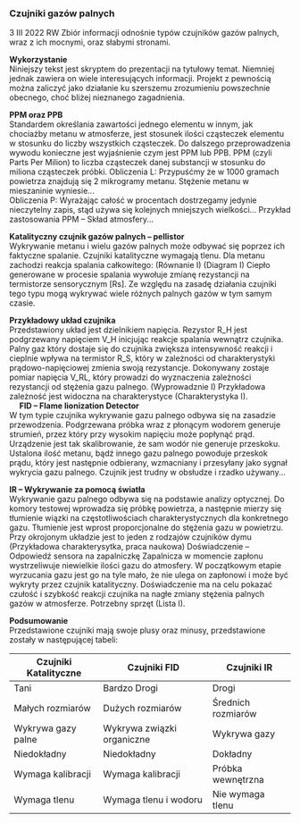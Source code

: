 ### Czujniki gazów palnych
3 III 2022 RW
Zbiór informacji odnośnie typów czujników gazów palnych, wraz z ich mocnymi, oraz słabymi stronami.

**Wykorzystanie**<br/>
Niniejszy tekst jest skryptem do prezentacji na tytułowy temat. Niemniej jednak zawiera on wiele interesujących informacji. Projekt z pewnością można zaliczyć jako działanie ku szerszemu zrozumieniu powszechnie obecnego, choć bliżej nieznanego zagadnienia.

**PPM oraz PPB**<br/>
Standardem określania zawartości jednego elementu w innym, jak chociażby metanu w atmosferze, jest stosunek ilości cząsteczek elementu w stosunku do liczby wszystkich cząsteczek. Do dalszego przeprowadzenia wywodu konieczne jest wyjaśnienie czym jest PPM lub PPB. PPM (czyli Parts Per Milion) to liczba cząsteczek danej substancji w stosunku do miliona cząsteczek próbki. 
Obliczenia L: Przypuśćmy że w 1000 gramach powietrza znajdują się 2 mikrogramy metanu. Stężenie metanu w mieszaninie wyniesie...	
Obliczenia P: Wyrażając całość w procentach dostrzegamy jedynie nieczytelny zapis, stąd używa się kolejnych mniejszych wielkości... Przykład zastosowania PPM – Skład atmosfery... <br/>

**Katalityczny czujnik gazów palnych – pellistor**<br/>
Wykrywanie metanu i wielu gazów palnych może odbywać się poprzez ich faktyczne spalanie. Czujniki katalityczne wymagają tlenu. Dla metanu zachodzi reakcja spalania całkowitego: (Równanie I)
(Diagram I) Ciepło generowane w procesie spalania wywołuje zmianę rezystancji na termistorze sensorycznym [Rs]. Ze względu na zasadę działania czujniki tego typu  mogą wykrywać wiele różnych palnych gazów w tym samym czasie.<br/>

**Przykładowy układ czujnika**<br/>
Przedstawiony układ jest dzielnikiem napięcia. Rezystor R_H jest podgrzewany napięciem V_H inicjując reakcje spalania wewnątrz czujnika. Palny gaz który dostaje się do czujnika zwiększa intensywność reakcji i cieplnie wpływa na termistor R_S, 
który w zależności od charakterystyki prądowo-napięciowej zmienia swoją rezystancje. Dokonywany zostaje pomiar napięcia V_RL, który prowadzi do wyznaczenia zależności rezystancji od stężenia gazu palnego. (Wyprowadznie I)
Przykładowa zależność jest widoczna na charakterystyce (Charakterystyka I).<br/>
 
**FID – Flame Iionization Detector**<br/>
W tym typie czujnika wykrywanie gazu palnego odbywa się na zasadzie przewodzenia. Podgrzewana próbka wraz z płonącym wodorem generuje strumień, przez który przy wysokim napięciu może popłynąć prąd. Urządzenie jest tak skalibrowanie, że sam wodór nie generuje przeskoku. Ustalona ilość metanu, bądź innego gazu palnego powoduje przeskok prądu, który jest następnie odbierany, wzmacniany i przesyłany jako sygnał wykrycia gazu palnego. Czujnik jest trudny w obsłudze i rzadko używany...<br/>

**IR – Wykrywanie za pomocą światła**<br/>
Wykrywanie gazu palnego odbywa się na podstawie analizy optycznej. Do komory testowej wprowadza się próbkę powietrza, a następnie mierzy się tłumienie wiązki na częstotliwościach charakterystycznych dla konkretnego gazu. Tłumienie jest wprost proporcjonalne do stężenia gazu w powietrzu. Przy okrojonym układzie jest to jeden z rodzajów czujników dymu (Przykładowa charakterysytka, praca naukowa)
Doświadczenie – Odpowiedź sensora na zapalniczkę
Zapalnicza w momencie zapłonu wystrzeliwuje niewielkie ilości gazu do atmosfery. W początkowym etapie wyrzucania gazu jest go na tyle mało, że nie ulega on zapłonowi i może być wykryty przez czujnik katalityczny. Doświadczenie ma na celu pokazać czułość i szybkość reakcji czujnika na nagłe zmiany stężenia palnych gazów w atmosferze. Potrzebny sprzęt (Lista I).<br/>

**Podsumowanie**<br/>
Przedstawione czujniki mają swoje plusy oraz minusy, przedstawione zostały w następującej tabeli:

| Czujniki Katalityczne  | Czujniki FID | Czujniki IR |
|---|---|---|
| Tani | Bardzo Drogi | Drogi |
| Małych rozmiarów | Dużych rozmiarów | Średnich rozmiarów |
| Wykrywa gazy palne | Wykrywa związki organiczne | Wykrywa gazy |
| Niedokładny | Niedokładny | Dokładny |
| Wymaga kalibracji | Wymaga kalibracji | Próbka wewnętrzna |
| Wymaga tlenu | Wymaga tlenu i wodoru | Nie wymaga tlenu |
